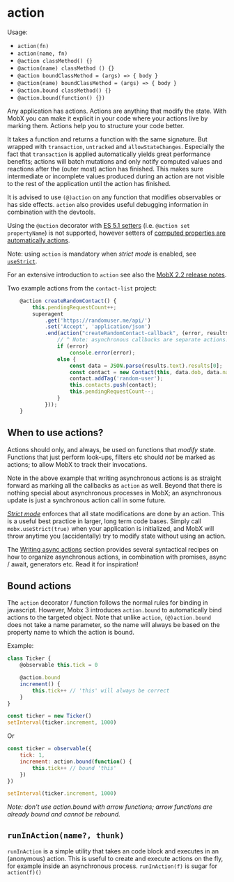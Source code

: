# action

Usage:
* `action(fn)`
* `action(name, fn)`
* `@action classMethod() {}`
* `@action(name) classMethod () {}`
* `@action boundClassMethod = (args) => { body }`
* `@action(name) boundClassMethod = (args) => { body }`
* `@action.bound classMethod() {}`
* `@action.bound(function() {})`

Any application has actions. Actions are anything that modify the state.
With MobX you can make it explicit in your code where your actions live by marking them.
Actions help you to structure your code better.

It takes a function and returns a function with the same signature.
But wrapped with `transaction`, `untracked` and `allowStateChanges`.
Especially the fact that `transaction` is applied automatically yields great performance benefits;
actions will batch mutations and only notify computed values and reactions after the (outer most) action has finished.
This makes sure intermediate or incomplete values produced during an action are not visible to the rest of the application until the action has finished.

It is advised to use `(@)action` on any function that modifies observables or has side effects.
`action` also provides useful debugging information in combination with the devtools.

Using the `@action` decorator with [ES 5.1 setters](http://www.ecma-international.org/ecma-262/5.1/#sec-11.1.5) (i.e. `@action set propertyName`) is not supported, however setters of [computed properties are automatically actions](https://github.com/mobxjs/mobx/blob/gh-pages/docs/refguide/computed-decorator.md#setters-for-computed-values).

Note: using `action` is mandatory when *strict mode* is enabled, see [`useStrict`](https://github.com/mobxjs/mobx/blob/gh-pages/docs/refguide/api.md#usestrict).

For an extensive introduction to `action` see also the [MobX 2.2 release notes](https://medium.com/p/45cdc73c7c8d/).

Two example actions from the `contact-list` project:

```javascript
	@action	createRandomContact() {
		this.pendingRequestCount++;
		superagent
			.get('https://randomuser.me/api/')
			.set('Accept', 'application/json')
			.end(action("createRandomContact-callback", (error, results) => {
				// ^ Note: asynchronous callbacks are separate actions!
				if (error)
					console.error(error);
				else {
					const data = JSON.parse(results.text).results[0];
					const contact = new Contact(this, data.dob, data.name, data.login.username, data.picture)
					contact.addTag('random-user');
					this.contacts.push(contact);
					this.pendingRequestCount--;
				}
			}));
	}
```


## When to use actions?

Actions should only, and always, be used on functions that _modify_ state.
Functions that just perform look-ups, filters etc should _not_ be marked as actions; to allow MobX to track their invocations.

Note in the above example that writing asynchronous actions is as straight forward as marking all the callbacks as `action` as well.
Beyond that there is nothing special about asynchronous processes in MobX; an asynchronous update is just a synchronous action call in some future.

[_Strict mode_](https://github.com/mobxjs/mobx/blob/gh-pages/docs/refguide/api.md#usestrict) enforces that all state modifications are done by an action. This is a useful best practice in larger, long term code bases. Simply call `mobx.useStrict(true)` when your application is initialized, and MobX will throw anytime you (accidentally) try to modify state without using an action.

The [Writing async actions](https://mobx.js.org/best/actions.html) section provides several syntactical recipes on how to organize asynchronous actions, in combination with promises, async / await, generators etc. Read it for inspiration!

## Bound actions

The `action` decorator / function follows the normal rules for binding in javascript.
However, Mobx 3 introduces `action.bound` to automatically bind actions to the targeted object.
Note that unlike `action`, `(@)action.bound` does not take a name parameter, so the name will always be based on the property name to which the action is bound.

Example:

```javascript
class Ticker {
	@observable this.tick = 0

	@action.bound
	increment() {
		this.tick++ // 'this' will always be correct
	}
}

const ticker = new Ticker()
setInterval(ticker.increment, 1000)
```

Or

```javascript
const ticker = observable({
	tick: 1,
	increment: action.bound(function() {
		this.tick++ // bound 'this'
	})
})

setInterval(ticker.increment, 1000)
```

_Note: don't use *action.bound* with arrow functions; arrow functions are already bound and cannot be rebound._


## `runInAction(name?, thunk)`

`runInAction` is a simple utility that takes an code block and executes in an (anonymous) action. This is useful to create and execute actions on the fly, for example inside an asynchronous process. `runInAction(f)` is sugar for `action(f)()`


